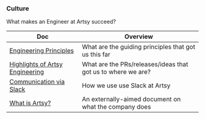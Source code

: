 ### Culture

What makes an Engineer at Artsy succeed?

<!-- prettier-ignore-start -->
<!-- start_toc -->
| Doc | Overview |
|--|--|
| [Engineering Principles](/culture/engineering-principles.md#readme) | What are the guiding principles that got us this far |
| [Highlights of Artsy Engineering](/culture/highlights.md#readme) | What are the PRs/releases/ideas that got us to where we are? |
| [Communication via Slack](/culture/slack.md#readme) | How we use use Slack at Artsy |
| [What is Artsy?](/culture/what-is-artsy.md#readme) | An externally-aimed document on what the company does |
<!-- end_toc -->
<!-- prettier-ignore-end -->
